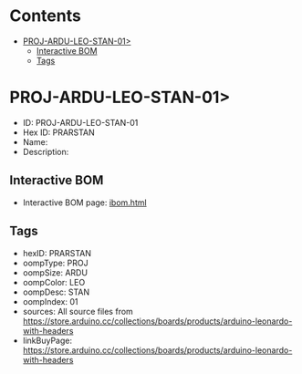



Contents
========

* [PROJ-ARDU-LEO-STAN-01>](#proj-ardu-leo-stan-01)
	* [Interactive BOM](#interactive-bom)
	* [Tags](#tags)

# PROJ-ARDU-LEO-STAN-01>

- ID: PROJ-ARDU-LEO-STAN-01
- Hex ID: PRARSTAN
- Name: 
- Description: 

## Interactive BOM

- Interactive BOM page: [ibom.html](kicad/bom/ibom.html)

## Tags

- hexID: PRARSTAN
- oompType: PROJ
- oompSize: ARDU
- oompColor: LEO
- oompDesc: STAN
- oompIndex: 01
- sources: All source files from https://store.arduino.cc/collections/boards/products/arduino-leonardo-with-headers
- linkBuyPage: https://store.arduino.cc/collections/boards/products/arduino-leonardo-with-headers
